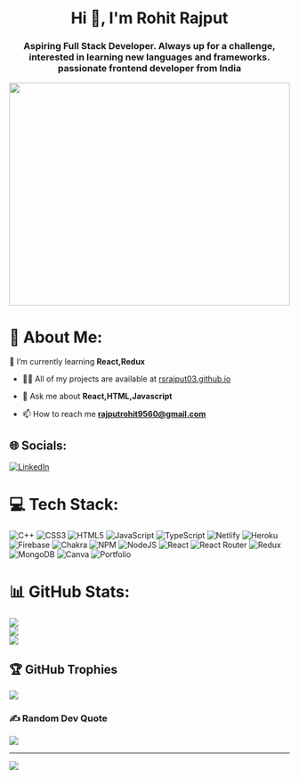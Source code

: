 <h1 align="center">Hi 👋, I'm Rohit Rajput</h1>

<h3 align="center">Aspiring Full Stack Developer. Always up for a challenge, interested in learning new languages and frameworks. passionate frontend developer from India</h3>

<img width="100%" height="400px" src="https://camo.githubusercontent.com/2dcd8f82077c0f52c5bfd124c591ed82c81b3b8bb6ab519e61ce8fef53a11392/68747470733a2f2f6d65646961312e67697068792e636f6d2f6d656469612f7167515567674143335066763638377150432f67697068792e676966"/>

# 💫 About Me:
 🌱 I’m currently learning **React,Redux**

- 👨‍💻 All of my projects are available at [rsrajput03.github.io](https://rsrajput03.github.io)

- 💬 Ask me about **React,HTML,Javascript**

- 📫 How to reach me **rajputrohit9560@gmail.com**





## 🌐 Socials:
[![LinkedIn](https://img.shields.io/badge/LinkedIn-%230077B5.svg?logo=linkedin&logoColor=white)](https://linkedin.com/in/rajputrohit9560) 


# 💻 Tech Stack:
![C++](https://img.shields.io/badge/c++-%2300599C.svg?style=for-the-badge&logo=c%2B%2B&logoColor=white) ![CSS3](https://img.shields.io/badge/css3-%231572B6.svg?style=for-the-badge&logo=css3&logoColor=white) ![HTML5](https://img.shields.io/badge/html5-%23E34F26.svg?style=for-the-badge&logo=html5&logoColor=white) ![JavaScript](https://img.shields.io/badge/javascript-%23323330.svg?style=for-the-badge&logo=javascript&logoColor=%23F7DF1E) ![TypeScript](https://img.shields.io/badge/typescript-%23007ACC.svg?style=for-the-badge&logo=typescript&logoColor=white) ![Netlify](https://img.shields.io/badge/netlify-%23000000.svg?style=for-the-badge&logo=netlify&logoColor=#00C7B7) ![Heroku](https://img.shields.io/badge/heroku-%23430098.svg?style=for-the-badge&logo=heroku&logoColor=white) ![Firebase](https://img.shields.io/badge/firebase-%23039BE5.svg?style=for-the-badge&logo=firebase) ![Chakra](https://img.shields.io/badge/chakra-%234ED1C5.svg?style=for-the-badge&logo=chakraui&logoColor=white) ![NPM](https://img.shields.io/badge/NPM-%23000000.svg?style=for-the-badge&logo=npm&logoColor=white) ![NodeJS](https://img.shields.io/badge/node.js-6DA55F?style=for-the-badge&logo=node.js&logoColor=white) ![React](https://img.shields.io/badge/react-%2320232a.svg?style=for-the-badge&logo=react&logoColor=%2361DAFB) ![React Router](https://img.shields.io/badge/React_Router-CA4245?style=for-the-badge&logo=react-router&logoColor=white) ![Redux](https://img.shields.io/badge/redux-%23593d88.svg?style=for-the-badge&logo=redux&logoColor=white) ![MongoDB](https://img.shields.io/badge/MongoDB-%234ea94b.svg?style=for-the-badge&logo=mongodb&logoColor=white) ![Canva](https://img.shields.io/badge/Canva-%2300C4CC.svg?style=for-the-badge&logo=Canva&logoColor=white) ![Portfolio](https://img.shields.io/badge/Portfolio-%23000000.svg?style=for-the-badge&logo=firefox&logoColor=#FF7139)
# 📊 GitHub Stats:
![](https://github-readme-stats.vercel.app/api?username=rsrajput03&theme=dark&hide_border=false&include_all_commits=true&count_private=true)<br/>
![](https://github-readme-streak-stats.herokuapp.com/?user=rsrajput03&theme=dark&hide_border=false)<br/>
![](https://github-readme-stats.vercel.app/api/top-langs/?username=rsrajput03&theme=dark&hide_border=false&include_all_commits=true&count_private=true&layout=compact)

## 🏆 GitHub Trophies
![](https://github-profile-trophy.vercel.app/?username=rsrajput03&theme=radical&no-frame=false&no-bg=true&margin-w=4)

### ✍️ Random Dev Quote
![](https://quotes-github-readme.vercel.app/api?type=horizontal&theme=radical)

---
[![](https://visitcount.itsvg.in/api?id=rsrajput03&icon=0&color=0)](https://visitcount.itsvg.in)

<!-- Proudly created with GPRM ( https://gprm.itsvg.in ) -->
